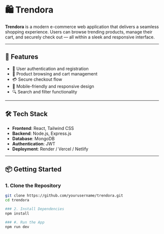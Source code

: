 # 🛍️ Trendora

**Trendora** is a modern e-commerce web application that delivers a seamless shopping experience. Users can browse trending products, manage their cart, and securely check out — all within a sleek and responsive interface.

---

## 🚀 Features

- 🔐 User authentication and registration
- 🛒 Product browsing and cart management
- 💳 Secure checkout flow
- 📱 Mobile-friendly and responsive design
- 🔍 Search and filter functionality

---

## 🛠️ Tech Stack

- **Frontend**: React, Tailwind CSS
- **Backend**: Node.js, Express.js
- **Database**: MongoDB
- **Authentication**: JWT
- **Deployment**: Render / Vercel / Netlify

---

## 📦 Getting Started

### 1. Clone the Repository

```bash
git clone https://github.com/yourusername/trendora.git
cd trendora

### 2. Install Dependencies
npm install

### #. Run the App
npm run dev
